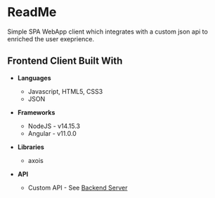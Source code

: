 # **ReadMe**
Simple SPA WebApp client which integrates with a custom json api to enriched the user exeprience.

## **Frontend Client Built With**

- **Languages**
    - Javascript, HTML5, CSS3
    - JSON

- **Frameworks**
    - NodeJS - v14.15.3
    - Angular - v11.0.0

- **Libraries**
    - axois 

- **API**
    - Custom API - See [Backend Server](../backend/ReadMe.md)
